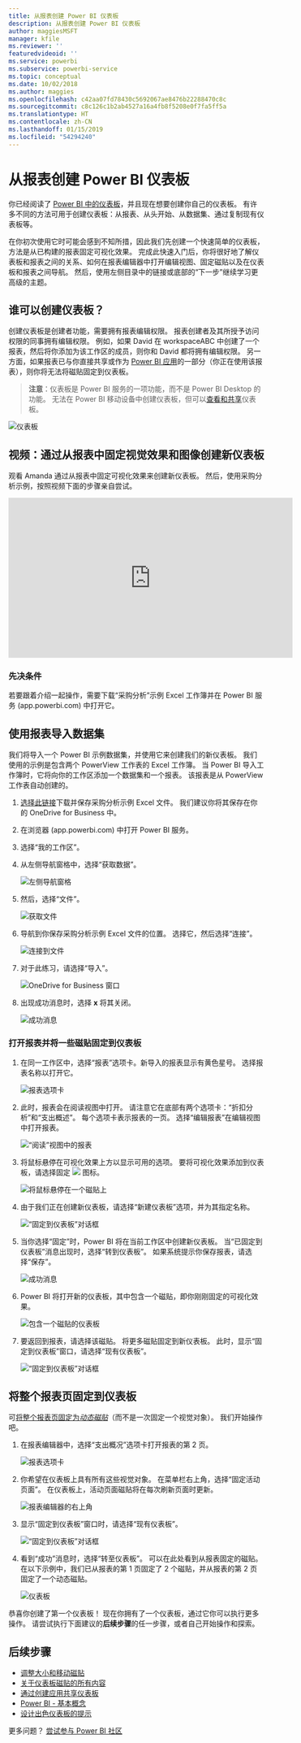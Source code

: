 ```yaml
---
title: 从报表创建 Power BI 仪表板
description: 从报表创建 Power BI 仪表板
author: maggiesMSFT
manager: kfile
ms.reviewer: ''
featuredvideoid: ''
ms.service: powerbi
ms.subservice: powerbi-service
ms.topic: conceptual
ms.date: 10/02/2018
ms.author: maggies
ms.openlocfilehash: c42aa07fd78430c5692067ae8476b22288470c8c
ms.sourcegitcommit: c8c126c1b2ab4527a16a4fb8f5208e0f7fa5ff5a
ms.translationtype: HT
ms.contentlocale: zh-CN
ms.lasthandoff: 01/15/2019
ms.locfileid: "54294240"
---
```

# <a name="create-a-power-bi-dashboard-from-a-report"></a>从报表创建 Power BI 仪表板
你已经阅读了 [Power BI 中的仪表板](service-dashboards.md)，并且现在想要创建你自己的仪表板。 有许多不同的方法可用于创建仪表板：从报表、从头开始、从数据集、通过复制现有仪表板等。  

在你初次使用它时可能会感到不知所措，因此我们先创建一个快速简单的仪表板，方法是从已构建的报表固定可视化效果。 完成此快速入门后，你将很好地了解仪表板和报表之间的关系、如何在报表编辑器中打开编辑视图、固定磁贴以及在仪表板和报表之间导航。 然后，使用左侧目录中的链接或底部的“下一步”继续学习更高级的主题。

## <a name="who-can-create-a-dashboard"></a>谁可以创建仪表板？
创建仪表板是创建者功能，需要拥有报表编辑权限。 报表创建者及其所授予访问权限的同事拥有编辑权限。 例如，如果 David 在 workspaceABC 中创建了一个报表，然后将你添加为该工作区的成员，则你和 David 都将拥有编辑权限。 另一方面，如果报表已与你直接共享或作为 [Power BI 应用](service-create-distribute-apps.md)的一部分（你正在使用该报表），则你将无法将磁贴固定到仪表板。

> **注意**：仪表板是 Power BI 服务的一项功能，而不是 Power BI Desktop 的功能。 无法在 Power BI 移动设备中创建仪表板，但可以[查看和共享](consumer/mobile/mobile-apps-view-dashboard.md)仪表板。
>
> 

![仪表板](media/service-dashboard-create/power-bi-completed-dashboard-small.png)

## <a name="video-create-a-dashboard-by-pinning-visuals-and-images-from-a-report"></a>视频：通过从报表中固定视觉效果和图像创建新仪表板
观看 Amanda 通过从报表中固定可视化效果来创建新仪表板。 然后，使用采购分析示例，按照视频下面的步骤亲自尝试。

<iframe width="560" height="315" src="https://www.youtube.com/embed/lJKgWnvl6bQ" frameborder="0" allowfullscreen></iframe>

### <a name="prerequisites"></a>先决条件
若要跟着介绍一起操作，需要下载“采购分析”示例 Excel 工作簿并在 Power BI 服务 (app.powerbi.com) 中打开它。

## <a name="import-a-dataset-with-a-report"></a>使用报表导入数据集
我们将导入一个 Power BI 示例数据集，并使用它来创建我们的新仪表板。 我们使用的示例是包含两个 PowerView 工作表的 Excel 工作簿。 当 Power BI 导入工作簿时，它将向你的工作区添加一个数据集和一个报表。  该报表是从 PowerView 工作表自动创建的。

1. [选择此链接](http://go.microsoft.com/fwlink/?LinkId=529784)下载并保存采购分析示例 Excel 文件。 我们建议你将其保存在你的 OneDrive for Business 中。
2. 在浏览器 (app.powerbi.com) 中打开 Power BI 服务。
3. 选择“我的工作区”。
4. 从左侧导航窗格中，选择“获取数据”。

    ![左侧导航窗格](media/service-dashboard-create/power-bi-get-data3.png)
5. 然后，选择“文件”。

   ![获取文件](media/service-dashboard-create/power-bi-select-files.png)
6. 导航到你保存采购分析示例 Excel 文件的位置。 选择它，然后选择“连接”。

   ![连接到文件](media/service-dashboard-create/power-bi-connectnew.png)
7. 对于此练习，请选择“导入”。

    ![OneDrive for Business 窗口](media/service-dashboard-create/power-bi-import.png)
8. 出现成功消息时，选择 **x** 将其关闭。

   ![成功消息](media/service-dashboard-create/power-bi-view-datasetnew.png)

### <a name="open-the-report-and-pin-some-tiles-to-a-dashboard"></a>打开报表并将一些磁贴固定到仪表板
1. 在同一工作区中，选择“报表”选项卡。新导入的报表显示有黄色星号。 选择报表名称以打开它。

    ![报表选项卡](media/service-dashboard-create/power-bi-reports.png)
2. 此时，报表会在阅读视图中打开。 请注意它在底部有两个选项卡：“折扣分析”和“支出概述”。 每个选项卡表示报表的一页。
    选择“编辑报表”在编辑视图中打开报表。

    ![“阅读”视图中的报表](media/service-dashboard-create/power-bi-reading-view.png)
3. 将鼠标悬停在可视化效果上方以显示可用的选项。 要将可视化效果添加到仪表板，请选择固定 ![](media/service-dashboard-create/power-bi-pin-icon.png) 图标。

    ![将鼠标悬停在一个磁贴上](media/service-dashboard-create/power-bi-hover.png)
4. 由于我们正在创建新仪表板，请选择“新建仪表板”选项，并为其指定名称。

   ![“固定到仪表板”对话框](media/service-dashboard-create/power-bi-pin-tile.png)
5. 当你选择“固定”时，Power BI 将在当前工作区中创建新仪表板。 当“已固定到仪表板”消息出现时，选择“转到仪表板”。 如果系统提示你保存报表，请选择“保存”。

     ![成功消息](media/service-dashboard-create/power-bi-pin-success.png)
6. Power BI 将打开新的仪表板，其中包含一个磁贴，即你刚刚固定的可视化效果。

   ![包含一个磁贴的仪表板](media/service-dashboard-create/power-bi-pinned.png)
7. 要返回到报表，请选择该磁贴。 将更多磁贴固定到新仪表板。 此时，显示“固定到仪表板”窗口，请选择“现有仪表板”。  

   ![“固定到仪表板”对话框](media/service-dashboard-create/power-bi-existing-dashboard.png)

## <a name="pin-an-entire-report-page-to-the-dashboard"></a>将整个报表页固定到仪表板
可[将整个报表页固定为*动态磁贴*](service-dashboard-pin-live-tile-from-report.md)（而不是一次固定一个视觉对象）。 我们开始操作吧。

1. 在报表编辑器中，选择“支出概况”选项卡打开报表的第 2 页。

   ![报表选项卡](media/service-dashboard-create/power-bi-page-tab.png)

2. 你希望在仪表板上具有所有这些视觉对象。  在菜单栏右上角，选择“固定活动页面”。 在仪表板上，活动页面磁贴将在每次刷新页面时更新。

   ![报表编辑器的右上角](media/service-dashboard-create/power-bi-pin-live.png)

3. 显示“固定到仪表板”窗口时，请选择“现有仪表板”。

   ![“固定到仪表板”对话框](media/service-dashboard-create/power-bi-pin-live2.png)

4. 看到“成功”消息时，选择“转至仪表板”。 可以在此处看到从报表固定的磁贴。 在以下示例中，我们已从报表的第 1 页固定了 2 个磁贴，并从报表的第 2 页固定了一个动态磁贴。

   ![仪表板](media/service-dashboard-create/power-bi-dashboard.png)

恭喜你创建了第一个仪表板！ 现在你拥有了一个仪表板，通过它你可以执行更多操作。  请尝试执行下面建议的**后续步骤**的任一步骤，或者自己开始操作和探索。   

## <a name="next-steps"></a>后续步骤
* [调整大小和移动磁贴](service-dashboard-edit-tile.md)
* [关于仪表板磁贴的所有内容](service-dashboard-tiles.md)
* [通过创建应用共享仪表板](service-create-workspaces.md)
* [Power BI - 基本概念](service-basic-concepts.md)
* [设计出色仪表板的提示](service-dashboards-design-tips.md)

更多问题？ [尝试参与 Power BI 社区](http://community.powerbi.com/)
